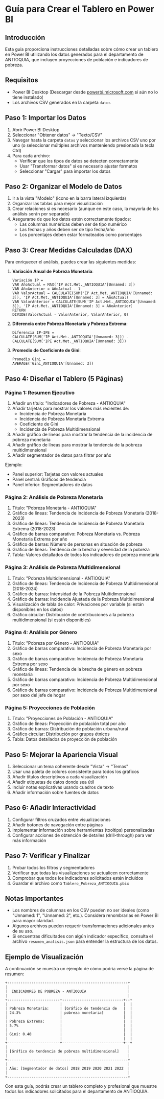 # Guía para Crear el Tablero en Power BI

## Introducción

Esta guía proporciona instrucciones detalladas sobre cómo crear un tablero en Power BI utilizando los datos generados para el departamento de ANTIOQUIA, que incluyen proyecciones de población e indicadores de pobreza.

## Requisitos

- Power BI Desktop (Descargar desde [powerbi.microsoft.com](https://powerbi.microsoft.com) si aún no lo tiene instalado)
- Los archivos CSV generados en la carpeta `datos`

## Paso 1: Importar los Datos

1. Abrir Power BI Desktop
2. Seleccionar "Obtener datos" → "Texto/CSV"
3. Navegar hasta la carpeta `datos` y seleccionar los archivos CSV uno por uno (o seleccionar múltiples archivos manteniendo presionada la tecla Ctrl)
4. Para cada archivo:
   - Verificar que los tipos de datos se detecten correctamente
   - Usar "Transformar datos" si es necesario ajustar formatos
   - Seleccionar "Cargar" para importar los datos

## Paso 2: Organizar el Modelo de Datos

1. Ir a la vista "Modelo" (icono en la barra lateral izquierda)
2. Organizar las tablas para mejor visualización
3. Crear relaciones si es necesario (aunque en este caso, la mayoría de los análisis serán por separado)
4. Asegurarse de que los datos estén correctamente tipados:
   - Las columnas numéricas deben ser de tipo numérico
   - Las fechas y años deben ser de tipo fecha/año
   - Los porcentajes deben estar formateados como porcentajes

## Paso 3: Crear Medidas Calculadas (DAX)

Para enriquecer el análisis, puedes crear las siguientes medidas:

1. **Variación Anual de Pobreza Monetaria**:
   ```
   Variación IP = 
   VAR AñoActual = MAX('IP Act.Met._ANTIOQUIA'[Unnamed: 3])
   VAR AñoAnterior = AñoActual - 1
   VAR ValorActual = CALCULATE(SUM('IP Act.Met._ANTIOQUIA'[Unnamed: 3]), 'IP Act.Met._ANTIOQUIA'[Unnamed: 3] = AñoActual)
   VAR ValorAnterior = CALCULATE(SUM('IP Act.Met._ANTIOQUIA'[Unnamed: 3]), 'IP Act.Met._ANTIOQUIA'[Unnamed: 3] = AñoAnterior)
   RETURN
   DIVIDE(ValorActual - ValorAnterior, ValorAnterior, 0)
   ```

2. **Diferencia entre Pobreza Monetaria y Pobreza Extrema**:
   ```
   Diferencia IP-IPE = 
   CALCULATE(SUM('IP Act.Met._ANTIOQUIA'[Unnamed: 3])) - CALCULATE(SUM('IPE Act.Met._ANTIOQUIA'[Unnamed: 3]))
   ```

3. **Promedio de Coeficiente de Gini**:
   ```
   Promedio Gini = 
   AVERAGE('Gini_ANTIOQUIA'[Unnamed: 3])
   ```

## Paso 4: Diseñar el Tablero (5 Páginas)

### Página 1: Resumen Ejecutivo

1. Añadir un título: "Indicadores de Pobreza - ANTIOQUIA"
2. Añadir tarjetas para mostrar los valores más recientes de:
   - Incidencia de Pobreza Monetaria
   - Incidencia de Pobreza Monetaria Extrema
   - Coeficiente de Gini
   - Incidencia de Pobreza Multidimensional
3. Añadir gráfico de líneas para mostrar la tendencia de la incidencia de pobreza monetaria
4. Añadir gráfico de líneas para mostrar la tendencia de la pobreza multidimensional
5. Añadir segmentador de datos para filtrar por año

Ejemplo:
- Panel superior: Tarjetas con valores actuales
- Panel central: Gráficos de tendencia
- Panel inferior: Segmentadores de datos

### Página 2: Análisis de Pobreza Monetaria

1. Título: "Pobreza Monetaria - ANTIOQUIA"
2. Gráfico de líneas: Tendencia de Incidencia de Pobreza Monetaria (2018-2023)
3. Gráfico de líneas: Tendencia de Incidencia de Pobreza Monetaria Extrema (2018-2023)
4. Gráfico de barras comparativo: Pobreza Monetaria vs. Pobreza Monetaria Extrema por año
5. Gráfico de barras: Número de personas en situación de pobreza
6. Gráfico de líneas: Tendencia de la brecha y severidad de la pobreza
7. Tabla: Valores detallados de todos los indicadores de pobreza monetaria

### Página 3: Análisis de Pobreza Multidimensional

1. Título: "Pobreza Multidimensional - ANTIOQUIA"
2. Gráfico de líneas: Tendencia de Incidencia de Pobreza Multidimensional (2018-2024)
3. Gráfico de barras: Intensidad de la Pobreza Multidimensional
4. Gráfico de barras: Incidencia Ajustada de la Pobreza Multidimensional
5. Visualización de tabla de calor: Privaciones por variable (si están disponibles en los datos)
6. Gráfico circular: Distribución de contribuciones a la pobreza multidimensional (si están disponibles)

### Página 4: Análisis por Género

1. Título: "Pobreza por Género - ANTIOQUIA"
2. Gráfico de barras comparativo: Incidencia de Pobreza Monetaria por sexo
3. Gráfico de barras comparativo: Incidencia de Pobreza Monetaria Extrema por sexo
4. Gráfico de líneas: Tendencia de la brecha de género en pobreza monetaria
5. Gráfico de barras comparativo: Incidencia de Pobreza Multidimensional por sexo
6. Gráfico de barras comparativo: Incidencia de Pobreza Multidimensional por sexo del jefe de hogar

### Página 5: Proyecciones de Población

1. Título: "Proyecciones de Población - ANTIOQUIA"
2. Gráfico de líneas: Proyección de población total por año
3. Gráfico de barras: Distribución de población urbana/rural
4. Gráfico circular: Distribución por grupos étnicos
5. Tabla: Datos detallados de proyección de población

## Paso 5: Mejorar la Apariencia Visual

1. Seleccionar un tema coherente desde "Vista" → "Temas"
2. Usar una paleta de colores consistente para todos los gráficos
3. Añadir títulos descriptivos a cada visualización
4. Añadir etiquetas de datos donde sea útil
5. Incluir notas explicativas usando cuadros de texto
6. Añadir información sobre fuentes de datos

## Paso 6: Añadir Interactividad

1. Configurar filtros cruzados entre visualizaciones
2. Añadir botones de navegación entre páginas
3. Implementar información sobre herramientas (tooltips) personalizadas
4. Configurar acciones de obtención de detalles (drill-through) para ver más información

## Paso 7: Verificar y Finalizar

1. Probar todos los filtros y segmentadores
2. Verificar que todas las visualizaciones se actualicen correctamente
3. Comprobar que todos los indicadores solicitados estén incluidos
4. Guardar el archivo como `Tablero_Pobreza_ANTIOQUIA.pbix`

## Notas Importantes

- Los nombres de columnas en los CSV pueden no ser ideales (como "Unnamed: 1", "Unnamed: 2", etc.). Considera renombrarlas en Power BI para mayor claridad.
- Algunos archivos pueden requerir transformaciones adicionales antes de su uso.
- Si encuentras dificultades con algún indicador específico, consulta el archivo `resumen_analisis.json` para entender la estructura de los datos.

## Ejemplo de Visualización

A continuación se muestra un ejemplo de cómo podría verse la página de resumen:

```
+-------------------------------------------------------+
|                                                       |
|  INDICADORES DE POBREZA - ANTIOQUIA                   |
|                                                       |
+------------------------+----------------------------+--+
|                        |                            |  |
| Pobreza Monetaria:     | [Gráfico de tendencia de   |  |
| 24.3%                  | pobreza monetaria]         |  |
|                        |                            |  |
| Pobreza Extrema:       |                            |  |
| 5.7%                   |                            |  |
|                        |                            |  |
| Gini: 0.48             |                            |  |
|                        |                            |  |
+------------------------+----------------------------+--+
|                                                       |
| [Gráfico de tendencia de pobreza multidimensional]    |
|                                                       |
+-------------------------------------------------------+
|                                                       |
| Año: [Segmentador de datos] 2018 2019 2020 2021 2022  |
|                                                       |
+-------------------------------------------------------+
```

Con esta guía, podrás crear un tablero completo y profesional que muestre todos los indicadores solicitados para el departamento de ANTIOQUIA.
